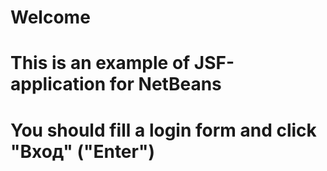 # Welcome
# This is an example of JSF-application for NetBeans
# You should fill a login form and click "Вход" ("Enter")
